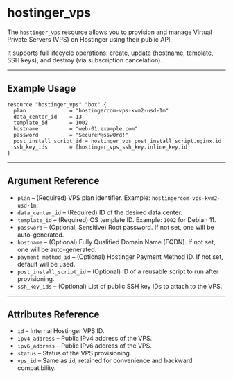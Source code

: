 # hostinger_vps

The `hostinger_vps` resource allows you to provision and manage Virtual Private Servers (VPS) on Hostinger using their public API.

It supports full lifecycle operations: create, update (hostname, template, SSH keys), and destroy (via subscription cancelation).

---

## Example Usage

```hcl
resource "hostinger_vps" "box" {
  plan              = "hostingercom-vps-kvm2-usd-1m"
  data_center_id    = 13
  template_id       = 1002
  hostname          = "web-01.example.com"
  password          = "SecureP@ssw0rd!"
  post_install_script_id = hostinger_vps_post_install_script.nginx.id
  ssh_key_ids       = [hostinger_vps_ssh_key.inline_key.id]
}
```

---

## Argument Reference

- `plan` – (Required) VPS plan identifier. Example: `hostingercom-vps-kvm2-usd-1m`.
- `data_center_id` – (Required) ID of the desired data center.
- `template_id` – (Required) OS template ID. Example: `1002` for Debian 11.
- `password` – (Optional, Sensitive) Root password. If not set, one will be auto-generated.
- `hostname` – (Optional) Fully Qualified Domain Name (FQDN). If not set, one will be auto-generated.
- `payment_method_id` – (Optional) Hostinger Payment Method ID. If not set, default will be used.
- `post_install_script_id` – (Optional) ID of a reusable script to run after provisioning.
- `ssh_key_ids` – (Optional) List of public SSH key IDs to attach to the VPS.

---

## Attributes Reference

- `id` – Internal Hostinger VPS ID.
- `ipv4_address` – Public IPv4 address of the VPS.
- `ipv6_address` – Public IPv6 address of the VPS.
- `status` – Status of the VPS provisioning.
- `vps_id` – Same as `id`, retained for convenience and backward compatibility.

